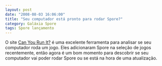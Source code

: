 ```yaml
---
layout: post
date: "2008-08-03 16:06:00"
title: "Seu computador está pronto para rodar Spore?"
category: Galáxia Spore
tags: Spore lançamento
---
```

O site [Can You Run It?](http://www.systemrequirementslab.com/referrer/srtest) é uma excelente ferramenta para analisar se seu computador roda um jogo. Eles adicionaram Spore na seleção de jogos recentemente, então agora é um bom momento para descobrir se seu computador vai poder rodar Spore ou se está na hora de uma atualização.
